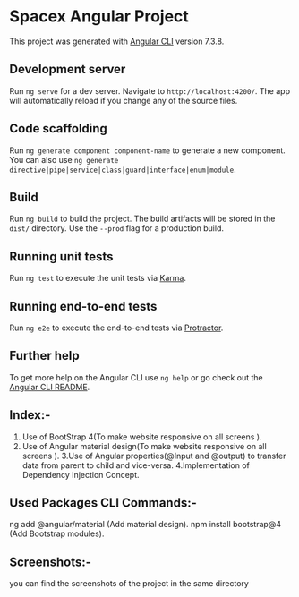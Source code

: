 # Spacex Angular Project

This project was generated with [Angular CLI](https://github.com/angular/angular-cli) version 7.3.8.

## Development server

Run `ng serve` for a dev server. Navigate to `http://localhost:4200/`. The app will automatically reload if you change any of the source files.

## Code scaffolding

Run `ng generate component component-name` to generate a new component. You can also use `ng generate directive|pipe|service|class|guard|interface|enum|module`.

## Build

Run `ng build` to build the project. The build artifacts will be stored in the `dist/` directory. Use the `--prod` flag for a production build.

## Running unit tests

Run `ng test` to execute the unit tests via [Karma](https://karma-runner.github.io).

## Running end-to-end tests

Run `ng e2e` to execute the end-to-end tests via [Protractor](http://www.protractortest.org/).

## Further help

To get more help on the Angular CLI use `ng help` or go check out the [Angular CLI README](https://github.com/angular/angular-cli/blob/master/README.md).

## Index:-
1. Use of BootStrap 4(To make website responsive on all screens ).
2. Use of Angular material design(To make website responsive on all screens ).
3.Use of Angular properties(@Input and @output) to transfer data from parent   to  child and vice-versa.
4.Implementation of Dependency Injection Concept.

## Used Packages CLI Commands:-
ng add @angular/material (Add material design).
npm install bootstrap@4 (Add Bootstrap modules).


## Screenshots:-
you can find the screenshots of the project in the same directory


